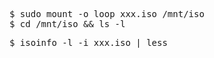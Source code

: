<pre>
$ sudo mount -o loop xxx.iso /mnt/iso
$ cd /mnt/iso && ls -l 
</pre>
<pre>
$ isoinfo -l -i xxx.iso | less
</pre>
